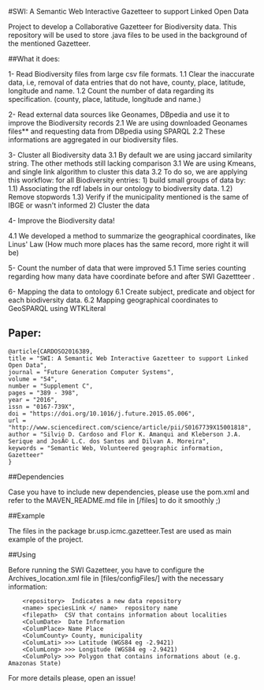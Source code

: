 #SWI: A Semantic Web Interactive Gazetteer to support Linked Open Data

Project to develop a Collaborative Gazetteer for Biodiversity data. This repository will be used to store .java files to be used in the background of the mentioned Gazetteer.

##What it does:

1- Read Biodiversity files from large csv file formats. 
	1.1 Clear the inaccurate data, i.e, removal of data entries that do not have, county, place, latitude, longitude and name.
    1.2 Count the number of data regarding its specification. (county, place, latitude, longitude and name.)
    
2- Read external data sources like Geonames, DBpedia and use it to improve the Biodiversity records
	2.1 We are using downloaded Geonames files** and requesting data from DBpedia using SPARQL
    2.2 These informations are aggregated in our biodiversity files.

3- Cluster all Biodiversity data 
	3.1 By default we are using jaccard similarity string.  The other methods still lacking comparison 
    3.1 We are using Kmeans, and single link algorithm to cluster this data
    3.2 To do so, we are applying this workflow:
    for all Biodiversity entries:
	    1) build small groups of data by:
	   		1.1) Associating the rdf labels in our ontology to biodiversity data.
	   		1.2) Remove stopwords
	   		1.3) Verify if the municipality mentioned is the same of IBGE or wasn't informed
	   	2) Cluster the data
 
4- Improve the Biodiversity data! 
    
   4.1 We developed a method to summarize the geographical coordinates, like Linus' Law (How much more places has the same record, more right it will be)
   
5- Count the number of data that were improved
    5.1 Time series counting regarding how many data have coordinate before and after SWI Gazettteer .
   
6- Mapping the data to ontology
    6.1 Create subject, predicate and object for each biodiversity data.
    6.2 Mapping geographical coordinates to GeoSPARQL using WTKLiteral

## Paper:
```
@article{CARDOSO2016389,
title = "SWI: A Semantic Web Interactive Gazetteer to support Linked Open Data",
journal = "Future Generation Computer Systems",
volume = "54",
number = "Supplement C",
pages = "389 - 398",
year = "2016",
issn = "0167-739X",
doi = "https://doi.org/10.1016/j.future.2015.05.006",
url = "http://www.sciencedirect.com/science/article/pii/S0167739X15001818",
author = "Silvio D. Cardoso and Flor K. Amanqui and Kleberson J.A. Serique and JosÃ© L.C. dos Santos and Dilvan A. Moreira",
keywords = "Semantic Web, Volunteered geographic information, Gazetteer"
}
```

##Dependencies

Case you have to include new dependencies, please use the pom.xml and refer to the MAVEN_README.md file in [/files] to do it smoothly ;)

##Example

The files in the package br.usp.icmc.gazetteer.Test are used as main example of the project.

##Using

Before running the SWI Gazetteer, you have to configure the Archives_location.xml file in [files/configFiles/] with the necessary information:
 
```
	<repository>  Indicates a new data repository
	<name> speciesLink </ name>  repository name
	<filepath>  CSV that contains information about localities
    <ColumDate>  Date Information
    <ColumPlace> Name Place
    <ColumCounty> County, municipality
    <ColumLati> >>> Latitude (WGS84 eg -2.9421)
    <ColumLong> >>> Longitude (WGS84 eg -2.9421)
    <ColumPoly> >>> Polygon that contains informations about (e.g. Amazonas State)
```    
For more details please, open an issue!

